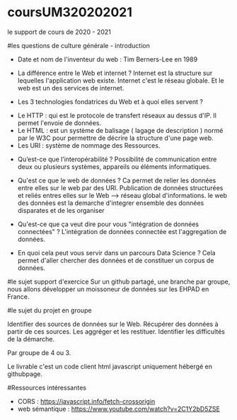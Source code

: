 # coursUM320202021
le support de cours de 2020 - 2021
 
#les questions de culture générale - introduction
 
* Date et nom de l'inventeur du web : 
    Tim Berners-Lee en 1989

* La différence entre le Web et internet ?
Internet est la structure sur lequelles l'application web existe.
Internet c'est le réseau globale. Et le web est un des services de internet.

* Les 3 technologies fondatrices du Web et à quoi elles servent ?
- Le HTTP : qui est le protocole de transfert réseaux au dessus d'IP. Il permet l'envoie de données.
- Le HTML : est un système de balisage ( lagage de description ) normé par le W3C pour permettre de décrire la structure d'une page web.
- Les URI : système de nommage des Ressources.

* Qu’est-ce que l’interopérabilité ? 
    Possibilité de communication entre deux ou plusieurs systèmes, appareils ou éléments informatiques.

* Qu'est ce que le web de données ? 
Ca permet de relier les données entre elles sur le web par des URI.
    Publication de données structurées et reliés entres elles sur le Web --> réseau global d'informations.
le web des données est la demarche d'integrer ensemble des données disparates et de les organiser 

* Qu'est-ce que ça veut dire pour vous "intégration de données connectées" ?
L'intégration de données connectée est l'aggregation de données.

* En quoi cela peut vous servir dans un parcours Data Science ?
Cela permet d'aller chercher des données et de constituer un corpus de données.

#le sujet support d'exercice 
Sur un github partagé, une branche par groupe, nous allons développer un moissoneur de données sur les EHPAD en France.

#le sujet du projet en groupe

Identifier des sources de données sur le Web.
Récupérer des données à partir de ces sources.
Les aggréger et les restituer.
Identifier les difficultés de la démarche.

Par groupe de 4 ou 3.

Le livrable c'est un code client html javascript uniquement hébergé en githubpage.

#Ressources intéressantes 

* CORS : https://javascript.info/fetch-crossorigin
* web sémantique : https://www.youtube.com/watch?v=2C1Y2bD5ZSE